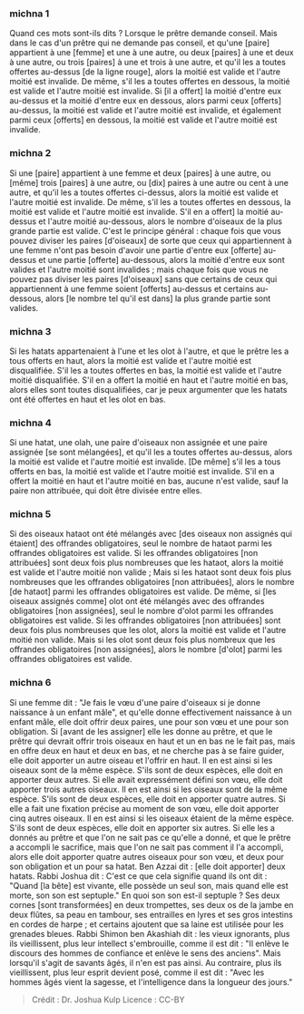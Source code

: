 
### michna 1
Quand ces mots sont-ils dits ?  Lorsque le prêtre demande conseil. Mais dans le cas d'un prêtre qui ne demande pas conseil, et qu'une [paire] appartient à une [femme] et une à une autre, ou deux [paires] à une et deux à une autre, ou trois [paires] à une et trois à une autre, et qu'il les a toutes offertes au-dessus [de la ligne rouge], alors la moitié est valide et l'autre moitié est invalide. De même, s'il les a toutes offertes en dessous, la moitié est valide et l'autre moitié est invalide. Si [il a offert] la moitié d'entre eux au-dessus et la moitié d'entre eux en dessous, alors parmi ceux [offerts] au-dessus, la moitié est valide et l'autre moitié est invalide, et également parmi ceux [offerts] en dessous, la moitié est valide et l'autre moitié est invalide.

### michna 2
Si une [paire] appartient à une femme et deux [paires] à une autre, ou [même] trois [paires] à une autre, ou [dix] paires à une autre ou cent à une autre, et qu'il les a toutes offertes ci-dessus, alors la moitié est valide et l'autre moitié est invalide. De même, s'il les a toutes offertes en dessous, la moitié est valide et l'autre moitié est invalide. S'il en a offert] la moitié au-dessus et l'autre moitié au-dessous, alors le nombre d'oiseaux de la plus grande partie est valide. C'est le principe général : chaque fois que vous pouvez diviser les paires [d'oiseaux] de sorte que ceux qui appartiennent à une femme n'ont pas besoin d'avoir une partie d'entre eux [offerte] au-dessus et une partie [offerte] au-dessous, alors la moitié d'entre eux sont valides et l'autre moitié sont invalides ; mais chaque fois que vous ne pouvez pas diviser les paires [d'oiseaux] sans que certains de ceux qui appartiennent à une femme soient [offerts] au-dessus et certains au-dessous, alors [le nombre tel qu'il est dans] la plus grande partie sont valides.

### michna 3
Si les hatats appartenaient à l'une et les olot à l'autre, et que le prêtre les a tous offerts en haut, alors la moitié est valide et l'autre moitié est disqualifiée. S'il les a toutes offertes en bas, la moitié est valide et l'autre moitié disqualifiée. S'il en a offert la moitié en haut et l'autre moitié en bas, alors elles sont toutes disqualifiées, car je peux argumenter que les hatats ont été offertes en haut et les olot en bas.

### michna 4
Si une hatat, une olah, une paire d'oiseaux non assignée et une paire assignée [se sont mélangées], et qu'il les a toutes offertes au-dessus, alors la moitié est valide et l'autre moitié est invalide. [De même] s'il les a tous offerts en bas, la moitié est valide et l'autre moitié est invalide. S'il en a offert la moitié en haut et l'autre moitié en bas, aucune n'est valide, sauf la paire non attribuée, qui doit être divisée entre elles.

### michna 5
Si des oiseaux hataot ont été mélangés avec [des oiseaux non assignés qui étaient] des offrandes obligatoires, seul le nombre de hataot parmi les offrandes obligatoires est valide. Si les offrandes obligatoires [non attribuées] sont deux fois plus nombreuses que les hataot, alors la moitié est valide et l'autre moitié non valide ; Mais si les hataot sont deux fois plus nombreuses que les offrandes obligatoires [non attribuées], alors le nombre [de hataot] parmi les offrandes obligatoires est valide. De même, si [les oiseaux assignés comme] olot ont été mélangés avec des offrandes obligatoires [non assignées], seul le nombre d'olot parmi les offrandes obligatoires est valide. Si les offrandes obligatoires [non attribuées] sont deux fois plus nombreuses que les olot, alors la moitié est valide et l'autre moitié non valide. Mais si les olot sont deux fois plus nombreux que les offrandes obligatoires [non assignées], alors le nombre [d'olot] parmi les offrandes obligatoires est valide.

### michna 6
Si une femme dit : "Je fais le vœu d'une paire d'oiseaux si je donne naissance à un enfant mâle", et qu'elle donne effectivement naissance à un enfant mâle, elle doit offrir deux paires, une pour son vœu et une pour son obligation. Si [avant de les assigner] elle les donne au prêtre, et que le prêtre qui devrait offrir trois oiseaux en haut et un en bas ne le fait pas, mais en offre deux en haut et deux en bas, et ne cherche pas à se faire guider, elle doit apporter un autre oiseau et l'offrir en haut. Il en est ainsi si les oiseaux sont de la même espèce. S'ils sont de deux espèces, elle doit en apporter deux autres. Si elle avait expressément défini son vœu, elle doit apporter trois autres oiseaux. Il en est ainsi si les oiseaux sont de la même espèce. S'ils sont de deux espèces, elle doit en apporter quatre autres. Si elle a fait une fixation précise au moment de son vœu, elle doit apporter cinq autres oiseaux. Il en est ainsi si les oiseaux étaient de la même espèce. S'ils sont de deux espèces, elle doit en apporter six autres. Si elle les a donnés au prêtre et que l'on ne sait pas ce qu'elle a donné, et que le prêtre a accompli le sacrifice, mais que l'on ne sait pas comment il l'a accompli, alors elle doit apporter quatre autres oiseaux pour son vœu, et deux pour son obligation et un pour sa hatat. Ben Azzai dit : [elle doit apporter] deux hatats. Rabbi Joshua dit : C'est ce que cela signifie quand ils ont dit : "Quand [la bête] est vivante, elle possède un seul son, mais quand elle est morte, son son est septuple."  En quoi son son est-il septuple ? Ses deux cornes [sont transformées] en deux trompettes, ses deux os de la jambe en deux flûtes, sa peau en tambour, ses entrailles en lyres et ses gros intestins en cordes de harpe ; et certains ajoutent que sa laine est utilisée pour les grenades bleues. Rabbi Shimon ben Akashiah dit : les vieux ignorants, plus ils vieillissent, plus leur intellect s'embrouille, comme il est dit : "Il enlève le discours des hommes de confiance et enlève le sens des anciens".   Mais lorsqu'il s'agit de savants âgés, il n'en est pas ainsi. Au contraire, plus ils vieillissent, plus leur esprit devient posé, comme il est dit : "Avec les hommes âgés vient la sagesse, et l'intelligence dans la longueur des jours."

>Crédit : Dr. Joshua Kulp
>Licence : CC-BY